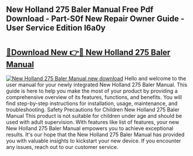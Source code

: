 ## New Holland 275 Baler Manual Free Pdf Download - Part-S0f New Repair Owner Guide - User Service Edition l6a0y

# <h2><a href="http://bc89962.oget.top/?id=New+Holland+275+Baler+Manual">🔗Download New 👉🔴 New Holland 275 Baler Manual</a></h2>

[![New Holland 275 Baler Manual new download](https://i.imgur.com/5g1atiW.png)](http://bc89962.oget.top/?id=New+Holland+275+Baler+Manual)
Hello and welcome to the user manual for your newly integrated New Holland 275 Baler Manual. This guide is here to help you make the most of your product by providing a comprehensive overview of its features, functions, and benefits. You will find step-by-step instructions for installation, usage, maintenance, and troubleshooting. Safety Precautions for Children New Holland 275 Baler Manual This product is not suitable for children under age and should be used with adult supervision. With features like list of features, your new New Holland 275 Baler Manual empowers you to achieve exceptional results. It's our hope that the New Holland 275 Baler Manual has provided you with valuable insights to kickstart your new device. If you encounter any issues, reach out to our customer service.
